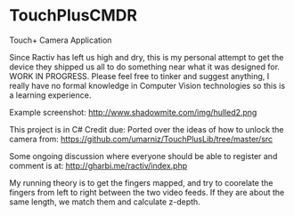 # TouchPlusCMDR
Touch+ Camera Application 

Since Ractiv has left us high and dry, this is my personal attempt to get the device they shipped us all to do something
near what it was designed for. WORK IN PROGRESS. Please feel free to tinker and suggest anything, I really have no formal
knowledge in Computer Vision technologies so this is a learning experience.

Example screenshot: http://www.shadowmite.com/img/hulled2.png

This project is in C# 
Credit due: Ported over the ideas of how to unlock the camera from: https://github.com/umarniz/TouchPlusLib/tree/master/src

Some ongoing discussion where everyone should be able to register and comment is at: http://gharbi.me/ractiv/index.php

My running theory is to get the fingers mapped, and try to coorelate the fingers from left to right between the two video 
feeds. If they are about the same length, we match them and calculate z-depth.
